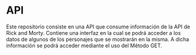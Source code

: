 # API
Este repositorio consiste en una API que consume información de la API de Rick and Morty. Contiene una interfaz en la cual  se podrá acceder a los datos de algunos de los personajes que se mostrarán en la misma. A dicha información se podrá acceder mediante el uso del Método GET.

